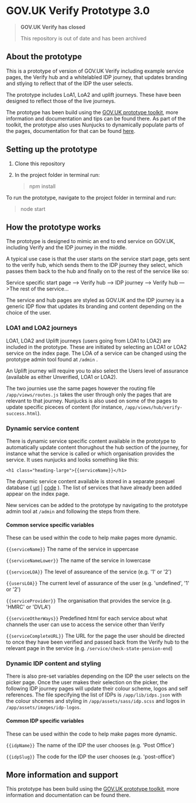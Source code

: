 # GOV.UK Verify Prototype 3.0


>**GOV.UK Verify has closed**
>
>This repository is out of date and has been archived

## About the prototype

This is a prototype of version of GOV.UK Verify including example service pages, the Verify hub and a whitelabled IDP journey, that updates branding and stlying to reflect that of the IDP the user selects. 

The prototype includes LoA1, LoA2 and uplift journeys. These have been designed to reflect those of the live journeys.

The prototype has been build using the [GOV.UK prototype toolkit](https://github.com/alphagov/govuk_prototype_kit), more information and documentation and tips can be found there. As part of the toolkit, the prototype also uses Nunjucks to dynamically populate parts of the pages, documentation for that can be found [here](https://mozilla.github.io/nunjucks/templating.html).

## Setting up the prototype

1. Clone this repository

2. In the project folder in terminal run:

   > npm install

To run the prototype, navigate to the project folder in terminal and run:

> node start



## How the prototype works

The prototype is designed to mimic an end to end service on GOV.UK, including Verify and the IDP journey in the middle. 

A typical use case is that the user starts on the service start page, gets sent to the verify hub, which sends them to the IDP journey they select, which passes them back to the hub and finally on to the rest of the service like so:

Service specific start page —> Verify hub —> IDP journey —> Verify hub —>The rest of the service...

The service and hub pages are styled as GOV.UK and the IDP journey is a generic IDP flow that updates its branding and content depending on the choice of the user.

### LOA1 and LOA2 journeys

LOA1, LOA2 and Uplift journeys (users going from LOA1 to LOA2) are included in the prototype. These are initiated by selecting an LOA1 or LOA2 service on the index page. The LOA of a service can be changed using the prototype admin tool found at `/admin` . 

An Uplift journey will require you to also select the Users level of assurance (available as either Unverified, LOA1 or LOA2).

The two journies use the same pages however the routing file `/app/views/routes.js` takes the user through only the pages that are relevant to that journey. Nunjucks is also used on some of the pages to update specific piceces of content (for instance, `/app/views/hub/verify-success.html`).

### Dynamic service content

There is dynamic service specific content available in the prototype to automatically update content thorughout the hub section of the journey, for instance what the service is called or which organisation provides the service. It uses nunjucks and looks something like this:

`<h1 class="heading-large">{{serviceName}}</h1>`

The dynamic service content available is stored in a separate psequel database ( [url]() | [code]() ). The list of services that have already been added appear on the index page. 

New services can be added to the prototype by navigating to the prototype admin tool at `/admin` and following the steps from there.

#### Common service specific variables

These can be used within the code to help make pages more dynamic.

`{{serviceName}}` The name of the service in uppercase

`{{serviceNameLower}}` The name of the service in lowercase

`{{serviceLOA}}` The level of assureance of the service (e.g. '1' or '2')

`{{usersLOA}}` The current level of assurance of the user (e.g. 'undefined', '1' or '2')

`{{serviceProvider}}` The organisation that provides the service (e.g. 'HMRC' or 'DVLA')

`{{serviceOtherWays}}` Predefined html for each service about what channels the user can use to access the service other than Verify

`{{serviceCompleteURL}}` The URL for the page the user should be directed to once they have been verified and passed back from the Verify hub to the relevant page in the service (e.g. `/service/check-state-pension-end`)

### Dynamic IDP content and styling

There is also pre-set variables depending on the IDP the user selects on the picker page. Once the user makes their selection on the picker, the following IDP journey pages will update their colour scheme, logos and self references. The file specifying the list of IDPs is  `/app/lib/idps.json` with the colour shcemes and styling in `/app/assets/sass/idp.scss` and logos in `/app/assets/images/idp-logos`.

#### Common IDP specific variables

These can be used within the code to help make pages more dynamic.

`{{idpName}}` The name of the IDP the user chooses (e.g. 'Post Office')

`{{idpSlug}}` The code for the IDP the user chooses (e.g. 'post-office')







## More information and support

This prototype has been build using the [GOV.UK prototype toolkit](https://github.com/alphagov/govuk_prototype_kit), more information and documentation can be found there.

